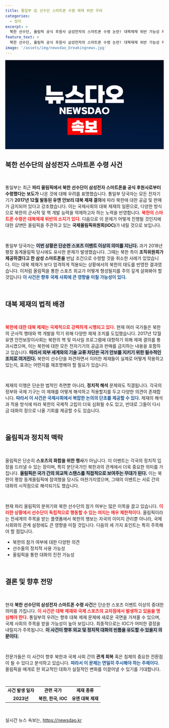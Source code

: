 ```yaml
---
title: 통일부 北 선수단 스마트폰 수령 제재 위반 우려
categories:
  - 정치
excerpt: >
  북한 선수단, 올림픽 공식 후원사 삼성전자의 스마트폰 수령 논란! 대북제재 위반 가능성 제기와 함께 IOC의 입장이 주목받고 있습니다. 과거 평창올림픽과의 비교로 긴장감이 고조되고 있는 상황, 진실은 무엇일까요?
feature_text: >
  북한 선수단, 올림픽 공식 후원사 삼성전자의 스마트폰 수령 논란! 대북제재 위반 가능성 제기와 함께 IOC의 입장이 주목받고 있습니다. 과거 평창올림픽과의 비교로 긴장감이 고조되고 있는 상황, 진실은 무엇일까요?
image: '/assets/img/newsdao_breakingnews.jpg'
---
```


<p><img src="/assets/img/newsdao_breakingnews.jpg" alt="koreaapp 속보" /></p>

<h2 data-ke-size="size26">북한 선수단의 삼성전자 스마트폰 수령 사건</h2>

<p data-ke-size="size16">&nbsp;</p>

<p>통일부는 최근 <strong>파리 올림픽에서 북한 선수단이 삼성전자 스마트폰을 공식 후원사로부터 수령했다는 보도가</strong> 나온 것에 대해 우려를 표명했습니다. 통일부 당국자는 모든 전자기기가 <strong>2017년 12월 발동된 유엔 안보리 대북 제재 결의</strong>에 따라 북한에 대한 공급 및 판매가 금지되어 있다고 강조했습니다. 이는 국제사회의 대북 제재의 일환으로, 다양한 방식으로 북한의 군사적 및 핵 개발 능력을 억제하고자 하는 노력을 반영합니다. <b><span style="color: #ee2323;">북한의 스마트폰 수령은 대북제재 위반의 소지가 있다.</span></b> 다음으로 이 문제가 어떻게 진행될 것인지에 대한 <em>답변</em>은 올림픽을 주관하고 있는 <strong>국제올림픽위원회(IOC)</strong>가 내릴 것으로 보입니다.</p>

<p data-ke-size="size16">&nbsp;</p>

<p>통일부 당국자는 <b><span style="background-color: #21538527;">이번 상황은 단순한 스포츠 이벤트 이상의 의미를 지닌다.</span></b> 과거 2018년 평창 동계올림픽 당시에도 유사한 문제가 발생했습니다. 그때는 북한 측이 <strong>조직위원회가 제공하겠다고 한 삼성 스마트폰을</strong> 반납 조건으로 수령할 것을 취소한 사례가 있었습니다. 이는 대북 제재가 보다 엄격하게 적용되는 상황에서의 북한의 태도를 반영한 결과였습니다. 이처럼 올림픽을 통한 스포츠 외교가 어떻게 형성될지를 주의 깊게 살펴봐야 할 것입니다 <b><span style="color: #1a5490;">이 사건은 향후 국제 사회에 큰 영향을 미칠 가능성이 있다.</span></b></p>

<p data-ke-size="size16">&nbsp;</p>

<h2 data-ke-size="size26">대북 제재의 법적 배경</h2>

<p data-ke-size="size16">&nbsp;</p>

<p><b><span style="color: #ee2323;">북한에 대한 대북 제재는 국제적으로 강력하게 시행되고 있다.</span></b> 현재 여러 국가들은 북한의 군사적 행태와 핵 개발을 막기 위해 다양한 제재 조치를 도입했습니다. 2017년 12월 유엔 안전보장이사회는 북한의 핵 및 미사일 프로그램에 대항하기 위해 제재 결의를 통과시켰으며, 이는 북한에 대한 모든 전자기기의 공급과 판매를 금지하는 내용을 포함하고 있습니다. <b><span style="background-color: #21538527;">따라서 외부 세계와의 기술 교류 차단은 국가 안보를 지키기 위한 필수적인 조치로 여겨진다.</span></b> 북한이 선수단을 파견하면서 이러한 제재들이 실제로 어떻게 작용하고 있는지, 효과는 어떤지를 재조명해야 할 필요가 있습니다.</p>

<p data-ke-size="size16">&nbsp;</p>

<p>제재의 이행은 단순한 법적인 측면뿐 아니라, <strong>정치적 해석</strong> 문제와도 직결됩니다. 각국의 정부와 국제 기구는 이 제재를 어떻게 해석하고 적용할지를 두고 다양한 의견이 존재합니다. <b><span style="color: #1a5490;">따라서 이 사건은 국제사회에서 복잡한 논의의 단초를 제공할 수 있다.</span></b> 제재의 해석과 적용 방식에 따라 북한의 국제적 고립이 더욱 심화될 수도 있고, 반대로 그들이 다시금 대화의 장으로 나올 기회를 제공할 수도 있습니다.</p>

<p data-ke-size="size16">&nbsp;</p>

<h2 data-ke-size="size26">올림픽과 정치적 맥락</h2>

<p data-ke-size="size16">&nbsp;</p>

<p>올림픽은 단순히 <strong>스포츠의 화합을 위한 행사</strong>가 아닙니다. 이 이벤트는 각국의 정치적 입장을 드러낼 수 있는 장이며, 특히 분단국가인 북한과의 관계에서 더욱 중요한 의미를 가집니다. <b><span style="background-color: #21538527;">올림픽은 국가 간의 외교적 스탠스를 직접적으로 보여주는 무대가 된다.</span></b> 이는 북한이 평창 동계올림픽에 참여했을 당시도 마찬가지였으며, 그때의 이벤트는 서로 간의 대화의 시작점으로 해석되기도 했습니다.</p>

<p data-ke-size="size16">&nbsp;</p>

<p>현재 파리 올림픽의 분위기와 북한 선수단의 참가 여부는 많은 이목을 끌고 있습니다. <b><span style="color: #ee2323;">이러한 상황에서 선수단이 독립적으로 행동할 수 있는 여지는 매우 제한적이다.</span></b> 올림픽이라는 전세계의 주목을 받는 플랫폼에서 북한의 행보는 자국의 이미지 관리뿐 아니라, 국제 사회와의 관계 설정에도 큰 영향을 미칠 것입니다. 다음의 세 가지 포인트는 특히 주목해야 할 점입니다.</p>

<ul>
    <li>북한의 참가 여부에 대한 다양한 의견</li>
    <li>선수들의 정치적 사용 가능성</li>
    <li>올림픽을 통한 대화의 진전 가능성</li>
</ul>

<p data-ke-size="size16">&nbsp;</p>

<h2 data-ke-size="size26">결론 및 향후 전망</h2>

<p data-ke-size="size16">&nbsp;</p>

<p>현재 <strong>북한 선수단의 삼성전자 스마트폰 수령 사건</strong>은 단순한 스포츠 이벤트 이상의 중대한 의미를 가집니다. <b><span style="color: #ee2323;">이 사건은 대북 제재와 국제 스포츠의 교차점에서 발생하고 있음을 명심해야 한다.</span></b> 통일부의 우려는 향후 대북 제재 문제에 새로운 국면을 가져올 수 있으며, 국제 사회의 주목을 받을 가능성이 높아 보입니다. 최종적으로는 IOC가 어떠한 결정을 내릴지가 주목됩니다. <b><span style="background-color: #21538527;">이 사건이 향후 외교 및 정치적 대화의 빈틈을 유도할 수 있을지 의문이다.</span></b></p>

<p data-ke-size="size16">&nbsp;</p>

<p>전문가들은 이 사건이 향후 북한과 국제 사회 간의 <strong>관계 회복</strong> 혹은 침체의 중요한 전환점이 될 수 있다고 분석하고 있습니다. <b><span style="color: #1a5490;">따라서 이 문제는 면밀히 주시해야 하는 주제이다.</span></b> 올림픽을 매개로 한 외교적인 대화가 실질적인 변화를 이끌어낼 수 있기를 기대합니다. </p>

<p data-ke-size="size16">&nbsp;</p>

<table>
    <tr>
        <td style="text-align: center; height: 17px;"><b>사건 발생 일자</b></td>
        <td style="text-align: center; height: 17px;"><b>관련 국가</b></td>
        <td style="text-align: center; height: 17px;"><b>제재 종류</b></td>
    </tr>
    <tr>
        <td style="text-align: center; height: 17px;"><b>2023년</b></td>
        <td style="text-align: center; height: 17px;"><b>북한, 한국, IOC</b></td>
        <td style="text-align: center; height: 17px;"><b>유엔 대북 제재</b></td>
    </tr>
</table>

<p data-ke-size="size16">&nbsp;</p>
실시간 뉴스 속보는, <a href="https://newsdao.kr" rel="dofollow">https://newsdao.kr</a>


